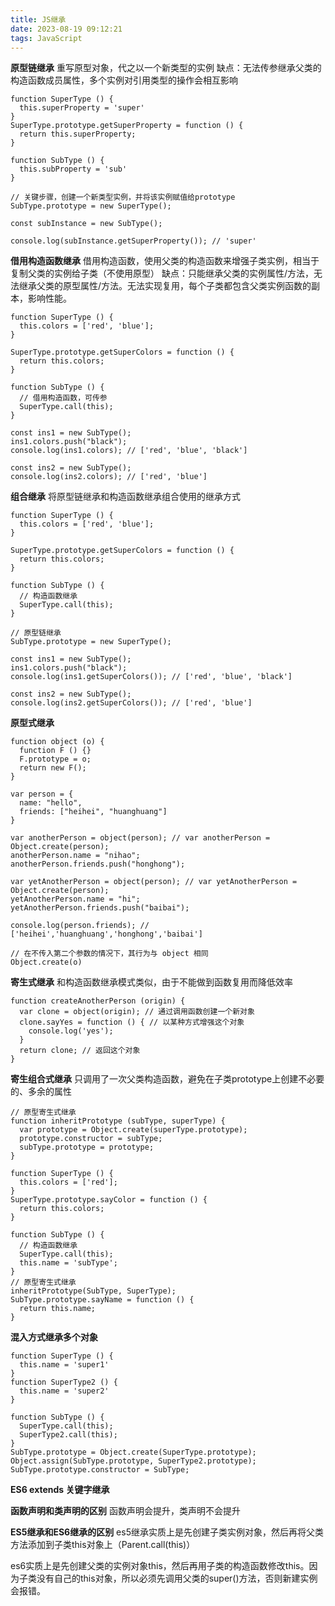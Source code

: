 ```yaml
---
title: JS继承
date: 2023-08-19 09:12:21
tags: JavaScript
---
```


**原型链继承**
重写原型对象，代之以一个新类型的实例
缺点：无法传参继承父类的构造函数成员属性，多个实例对引用类型的操作会相互影响

``` JS
function SuperType () {
  this.superProperty = 'super'
}
SuperType.prototype.getSuperProperty = function () {
  return this.superProperty;
}

function SubType () {
  this.subProperty = 'sub'
}

// 关键步骤，创建一个新类型实例，并将该实例赋值给prototype
SubType.prototype = new SuperType();

const subInstance = new SubType();

console.log(subInstance.getSuperProperty()); // 'super'
```

**借用构造函数继承**
借用构造函数，使用父类的构造函数来增强子类实例，相当于复制父类的实例给子类（不使用原型）
缺点：只能继承父类的实例属性/方法，无法继承父类的原型属性/方法。无法实现复用，每个子类都包含父类实例函数的副本，影响性能。

``` JS
function SuperType () {
  this.colors = ['red', 'blue'];
}

SuperType.prototype.getSuperColors = function () {
  return this.colors;
}

function SubType () {
  // 借用构造函数，可传参
  SuperType.call(this);
}

const ins1 = new SubType();
ins1.colors.push("black");
console.log(ins1.colors); // ['red', 'blue', 'black']

const ins2 = new SubType();
console.log(ins2.colors); // ['red', 'blue']
```

**组合继承**
将原型链继承和构造函数继承组合使用的继承方式

``` JS
function SuperType () {
  this.colors = ['red', 'blue'];
}

SuperType.prototype.getSuperColors = function () {
  return this.colors;
}

function SubType () {
  // 构造函数继承
  SuperType.call(this);
}

// 原型链继承
SubType.prototype = new SuperType();

const ins1 = new SubType();
ins1.colors.push("black");
console.log(ins1.getSuperColors()); // ['red', 'blue', 'black']

const ins2 = new SubType();
console.log(ins2.getSuperColors()); // ['red', 'blue']
```

**原型式继承**

``` JS
function object (o) {
  function F () {}
  F.prototype = o;
  return new F();
}

var person = {
  name: "hello",
  friends: ["heihei", "huanghuang"]
}

var anotherPerson = object(person); // var anotherPerson = Object.create(person);
anotherPerson.name = "nihao";
anotherPerson.friends.push("honghong");

var yetAnotherPerson = object(person); // var yetAnotherPerson = Object.create(person);
yetAnotherPerson.name = "hi";
yetAnotherPerson.friends.push("baibai");

console.log(person.friends); // ['heihei','huanghuang','honghong','baibai']

// 在不传入第二个参数的情况下，其行为与 object 相同
Object.create(o)
```

**寄生式继承**
和构造函数继承模式类似，由于不能做到函数复用而降低效率

``` JS
function createAnotherPerson (origin) {
  var clone = object(origin); // 通过调用函数创建一个新对象
  clone.sayYes = function () { // 以某种方式增强这个对象
    console.log('yes');
  }
  return clone; // 返回这个对象
}
```

**寄生组合式继承**
只调用了一次父类构造函数，避免在子类prototype上创建不必要的、多余的属性

``` JS
// 原型寄生式继承
function inheritPrototype (subType, superType) {
  var prototype = Object.create(superType.prototype);
  prototype.constructor = subType;
  subType.prototype = prototype;
}

function SuperType () {
  this.colors = ['red'];
}
SuperType.prototype.sayColor = function () {
  return this.colors;
}

function SubType () {
  // 构造函数继承
  SuperType.call(this);
  this.name = 'subType';
}
// 原型寄生式继承
inheritPrototype(SubType, SuperType);
SubType.prototype.sayName = function () {
  return this.name;
}
```

**混入方式继承多个对象**

``` JS
function SuperType () {
  this.name = 'super1'
}
function SuperType2 () {
  this.name = 'super2'
}

function SubType () {
  SuperType.call(this);
  SuperType2.call(this);
}
SubType.prototype = Object.create(SuperType.prototype);
Object.assign(SubType.prototype, SuperType2.prototype);
SubType.prototype.constructor = SubType;
```

**ES6 extends 关键字继承**

**函数声明和类声明的区别**
函数声明会提升，类声明不会提升

**ES5继承和ES6继承的区别**
es5继承实质上是先创建子类实例对象，然后再将父类方法添加到子类this对象上（Parent.call(this)）

es6实质上是先创建父类的实例对象this，然后再用子类的构造函数修改this。因为子类没有自己的this对象，所以必须先调用父类的super()方法，否则新建实例会报错。